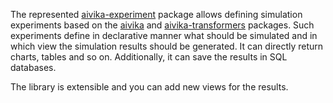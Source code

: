 The represented [aivika-experiment](http://hackage.haskell.org/package/aivika-experiment) package 
allows defining simulation experiments based on the [aivika](http://hackage.haskell.org/package/aivika)
and [aivika-transformers](http://hackage.haskell.org/package/aivika-transformers) packages. 
Such experiments define in declarative manner what should be simulated and in which view 
the simulation results should be generated. It can directly return charts, tables and so on. 
Additionally, it can save the results in SQL databases.

The library is extensible and you can add new views for the results.
